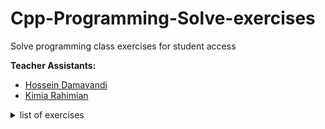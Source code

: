 # Cpp-Programming-Solve-exercises
Solve programming class exercises for student access

**Teacher Assistants:**
- [Hossein Damavandi](https://github.com/hoseindamavandi)
- [Kimia Rahimian](https://github.com/kimia-R81)



<details>
    <summary>list of exercises</summary>
    <br>
    <p>1 - Algorithm and Flowchart - Series 1</p>
    <p>2 - Algorithm and Flowchart - Series 2</p>

  </details>
